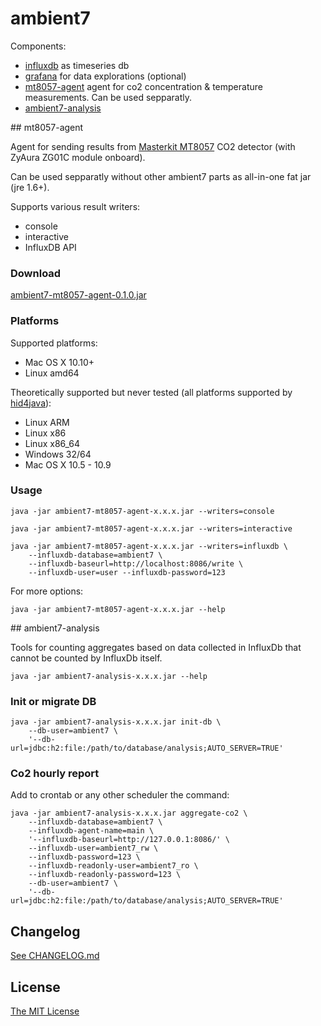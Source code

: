 # ambient7

Components:

* [influxdb](influxdb/README.md) as timeseries db
* [grafana](grafana/README.md) for data explorations (optional)
* [mt8057-agent](#mt8057-agent) agent for co2 concentration & temperature
  measurements. Can be used sepparatly.
* [ambient7-analysis](#ambient7-analysis)


<a name="mt8057-agent" />
## mt8057-agent

Agent for sending results from
[Masterkit MT8057](http://masterkit.ru/shop/others/dadget/1266110) CO2 detector
(with ZyAura ZG01C module onboard).

Can be used sepparatly without other ambient7 parts as all-in-one fat jar
(jre 1.6+).

Supports various result writers:

* console
* interactive
* InfluxDB API


### Download

[ambient7-mt8057-agent-0.1.0.jar](https://github.com/maizy/ambient7/releases/download/0.1.0/ambient7-mt8057-agent-0.1.0.jar)


### Platforms

Supported platforms:

* Mac OS X 10.10+
* Linux amd64

Theoretically supported but never tested (all platforms supported by
[hid4java](https://github.com/gary-rowe/hid4java)):

* Linux ARM
* Linux x86
* Linux x86_64
* Windows 32/64
* Mac OS X 10.5 - 10.9


### Usage

```
java -jar ambient7-mt8057-agent-x.x.x.jar --writers=console

java -jar ambient7-mt8057-agent-x.x.x.jar --writers=interactive

java -jar ambient7-mt8057-agent-x.x.x.jar --writers=influxdb \
    --influxdb-database=ambient7 \
    --influxdb-baseurl=http://localhost:8086/write \
    --influxdb-user=user --influxdb-password=123
```

For more options:

```
java -jar ambient7-mt8057-agent-x.x.x.jar --help
```


<a name="ambient7-analysis" />
## ambient7-analysis

Tools for counting aggregates based on data collected in InfluxDb
that cannot be counted by InfluxDb itself.

```
java -jar ambient7-analysis-x.x.x.jar --help
```

### Init or migrate DB

```
java -jar ambient7-analysis-x.x.x.jar init-db \
    --db-user=ambient7 \
    '--db-url=jdbc:h2:file:/path/to/database/analysis;AUTO_SERVER=TRUE'
```

### Co2 hourly report

Add to crontab or any other scheduler the command:

```
java -jar ambient7-analysis-x.x.x.jar aggregate-co2 \
    --influxdb-database=ambient7 \
    --influxdb-agent-name=main \
    '--influxdb-baseurl=http://127.0.0.1:8086/' \
    --influxdb-user=ambient7_rw \
    --influxdb-password=123 \
    --influxdb-readonly-user=ambient7_ro \
    --influxdb-readonly-password=123 \
    --db-user=ambient7 \
    '--db-url=jdbc:h2:file:/path/to/database/analysis;AUTO_SERVER=TRUE'
```


## Changelog

[See CHANGELOG.md](CHANGELOG.md)


## License

[The MIT License](LICENSE.txt)
